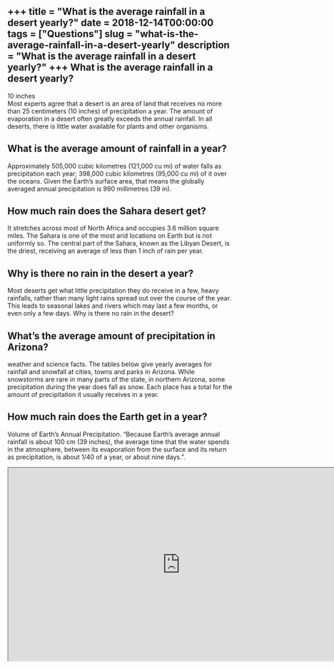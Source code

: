 +++
title = "What is the average rainfall in a desert yearly?"
date = 2018-12-14T00:00:00
tags = ["Questions"]
slug = "what-is-the-average-rainfall-in-a-desert-yearly"
description = "What is the average rainfall in a desert yearly?"
+++
What is the average rainfall in a desert yearly?
------------------------------------------------

10 inches  
Most experts agree that a desert is an area of land that receives no more than 25 centimeters (10 inches) of precipitation a year. The amount of evaporation in a desert often greatly exceeds the annual rainfall. In all deserts, there is little water available for plants and other organisms.

What is the average amount of rainfall in a year?
-------------------------------------------------

Approximately 505,000 cubic kilometres (121,000 cu mi) of water falls as precipitation each year; 398,000 cubic kilometres (95,000 cu mi) of it over the oceans. Given the Earth’s surface area, that means the globally averaged annual precipitation is 990 millimetres (39 in).

How much rain does the Sahara desert get?
-----------------------------------------

It stretches across most of North Africa and occupies 3.6 million square miles. The Sahara is one of the most arid locations on Earth but is not uniformly so. The central part of the Sahara, known as the Libyan Desert, is the driest, receiving an average of less than 1 inch of rain per year.

Why is there no rain in the desert a year?
------------------------------------------

Most deserts get what little precipitation they do receive in a few, heavy rainfalls, rather than many light rains spread out over the course of the year. This leads to seasonal lakes and rivers which may last a few months, or even only a few days. Why is there no rain in the desert?

What’s the average amount of precipitation in Arizona?
------------------------------------------------------

weather and science facts. The tables below give yearly averages for rainfall and snowfall at cities, towns and parks in Arizona. While snowstorms are rare in many parts of the state, in northern Arizona, some precipitation during the year does fall as snow. Each place has a total for the amount of precipitation it usually receives in a year.

How much rain does the Earth get in a year?
-------------------------------------------

Volume of Earth’s Annual Precipitation. “Because Earth’s average annual rainfall is about 100 cm (39 inches), the average time that the water spends in the atmosphere, between its evaporation from the surface and its return as precipitation, is about 1/40 of a year, or about nine days.”.

<iframe allow="accelerometer; autoplay; clipboard-write; encrypted-media; gyroscope; picture-in-picture" allowfullscreen="" class="__youtube_prefs__  epyt-is-override  no-lazyload" data-no-lazy="1" data-origheight="433" data-origwidth="770" data-skipgform_ajax_framebjll="" height="433" id="_ytid_38647" loading="lazy" src="https://www.youtube.com/embed/w3GFasspZVM?enablejsapi=1&autoplay=0&cc_load_policy=0&cc_lang_pref=&iv_load_policy=1&loop=0&modestbranding=0&rel=1&fs=1&playsinline=0&autohide=2&theme=dark&color=red&controls=1&" title="YouTube player" width="770"></iframe>